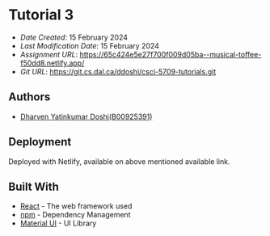 # Tutorial 3
 
* *Date Created*: 15 February 2024
* *Last Modification Date*: 15 February 2024
* *Assignment URL*: <https://65c424e5e27f700f009d05ba--musical-toffee-f50dd8.netlify.app/>
* *Git URL*: <https://git.cs.dal.ca/ddoshi/csci-5709-tutorials.git>
 
## Authors
 
* [Dharven Yatinkumar Doshi(B00925391)](dh442504@dal.ca)
 
## Deployment
 
Deployed with Netlify, available on above mentioned available link.
 
## Built With
 
- [React](https://legacy.reactjs.org/docs/getting-started.html/) - The web framework used
- [npm](https://docs.npmjs.com/) - Dependency Management
- [Material UI](https://material-ui.com/) - UI Library
